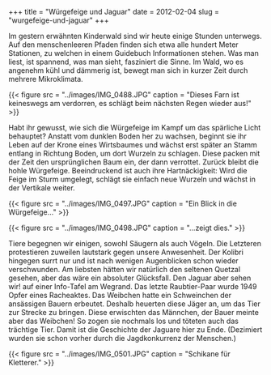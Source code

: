 +++
title = "Würgefeige und Jaguar"
date = 2012-02-04
slug = "wurgefeige-und-jaguar"
+++

Im gestern erwähnten Kinderwald sind wir heute einige Stunden unterwegs.
Auf den menschenleeren Pfaden finden sich etwa alle hundert Meter
Stationen, zu welchen in einem Guidebuch Informationen stehen. Was man
liest, ist spannend, was man sieht, fasziniert die Sinne. Im Wald, wo es
angenehm kühl und dämmerig ist, bewegt man sich in kurzer Zeit durch
mehrere Mikroklimata.  

{{< figure src = "../images/IMG_0488.JPG" caption = "Dieses Farn ist keineswegs am verdorren, es schlägt beim nächsten Regen wieder aus!" >}}

Habt ihr gewusst, wie sich die Würgefeige im Kampf um das spärliche
Licht behauptet? Anstatt vom dunklen Boden her zu wachsen, beginnt sie
ihr Leben auf der Krone eines Wirtsbaumes und wächst erst später an
Stamm entlang in Richtung Boden, um dort Wurzeln zu schlagen. Diese
packen mit der Zeit den ursprünglichen Baum ein, der dann verrottet.
Zurück bleibt die hohle Würgefeige. Beeindruckend ist auch ihre
Hartnäckigkeit: Wird die Feige im Sturm umgelegt, schlägt sie einfach
neue Wurzeln und wächst in der Vertikale weiter.

{{< figure src = "../images/IMG_0497.JPG" caption = "Ein Blick in die Würgefeige..." >}}

{{< figure src = "../images/IMG_0498.JPG" caption = "...zeigt dies." >}}

Tiere begegnen wir einigen, sowohl Säugern als auch Vögeln. Die
Letzteren protestieren zuweilen lautstark gegen unsere Anwesenheit. Der
Kolibri hingegen surrt nur und ist nach wenigen Augenblicken schon
wieder verschwunden. Am liebsten hätten wir natürlich den seltenen
Quetzal gesehen, aber das wäre ein absoluter Glücksfall. Den Jaguar aber
sehen wir! auf einer Info-Tafel am Wegrand. Das letzte Raubtier-Paar
wurde 1949 Opfer eines Racheaktes. Das Weibchen hatte ein Schweinchen
der ansässigen Bauern erbeutet. Deshalb heuerten diese Jäger an, um das
Tier zur Strecke zu bringen. Diese erwischten das Männchen, der Bauer
meinte aber das Weibchen! So zogen sie nochmals los und töteten auch das
trächtige Tier. Damit ist die Geschichte der Jaguare hier zu Ende.
(Dezimiert wurden sie schon vorher durch die Jagdkonkurrenz der
Menschen.)

{{< figure src = "../images/IMG_0501.JPG" caption = "Schikane für Kletterer." >}}
